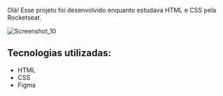 Olá! Esse projeto foi desenvolvido enquanto estudava HTML e CSS pela Rocketseat.

![Screenshot_10](https://user-images.githubusercontent.com/65568675/184043850-a75f1a23-34bb-45eb-82cc-169dc9193502.png)

## Tecnologias utilizadas:

* HTML
* CSS
* Figma
